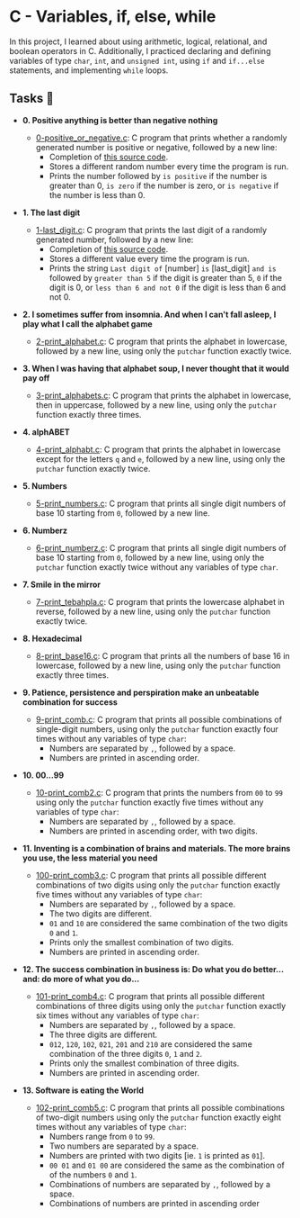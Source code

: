 # C - Variables, if, else, while

In this project, I learned about using arithmetic, logical, relational, and boolean
operators in C. Additionally, I practiced declaring and defining variables of type
`char`, `int`, and `unsigned int`, using `if` and `if...else` statements, and
implementing `while` loops.

## Tasks :page_with_curl:

* **0. Positive anything is better than negative nothing**
  * [0-positive_or_negative.c](./0-positive_or_negative.c): C program that prints whether
  a randomly generated number is positive or negative, followed by a new line:
    * Completion of [this source code](https://github.com/holbertonschool/0x01.c/blob/master/0-positive_or_negative_c).
    * Stores a different random number every time the program is run.
    * Prints the number followed by `is positive` if the number is greater than 0, `is zero` if the number is zero, or `is negative` if the number is less than 0.

* **1. The last digit**
  * [1-last_digit.c](./1-last_digit.c): C program that prints the last digit of a
  randomly generated number, followed by a new line:
    * Completion of [this source code](https://github.com/holbertonschool/0x01.c/blob/master/1-last_digit_c).
    * Stores a different value every time the program is run.
    * Prints the string `Last digit of` [number] `is` [last_digit] `and is` followed
    by `greater than 5` if the digit is greater than 5, `0` if the digit is 0, or
    `less than 6 and not 0` if the digit is less than 6 and not 0.

* **2. I sometimes suffer from insomnia. And when I can't fall asleep, I play what I call the alphabet game**
  * [2-print_alphabet.c](./2-print_alphabet.c): C program that prints the alphabet in
  lowercase, followed by a new line, using only the `putchar` function exactly twice.

* **3. When I was having that alphabet soup, I never thought that it would pay off**
  * [3-print_alphabets.c](./3-print_alphabets.c): C program that prints the alphabet in
  lowercase, then in uppercase, followed by a new line, using only the `putchar`
  function exactly three times.

* **4. alphABET**
  * [4-print_alphabt.c](./4-print_alphabt.c): C program that prints the alphabet in lowercase
  except for the letters `q` and `e`, followed by a new line, using only the `putchar`
  function exactly twice.

* **5. Numbers**
  * [5-print_numbers.c](./5-print_numbers.c): C program that prints all single digit numbers
  of base 10 starting from `0`, followed by a new line.

* **6. Numberz**
  * [6-print_numberz.c](./6-print_numberz.c): C program that prints all single digit numbers
  of base 10 starting from `0`, followed by a new line, using only the `putchar` function
  exactly twice without any variables of type `char`.

* **7. Smile in the mirror**
  * [7-print_tebahpla.c](./7-print_tebahpla.c): C program that prints the lowercase alphabet
  in reverse, followed by a new line, using only the `putchar` function exactly twice.

* **8. Hexadecimal**
  * [8-print_base16.c](./8-print_base16.c): C program that prints all the numbers of base
  16 in lowercase, followed by a new line, using only the `putchar` function exactly three
  times.

* **9. Patience, persistence and perspiration make an unbeatable combination for success**
  * [9-print_comb.c](./9-print_comb.c): C program that prints all possible combinations of
  single-digit numbers, using only the `putchar` function exactly four times without any
  variables of type `char`:
    * Numbers are separated by `,`, followed by a space.
    * Numbers are printed in ascending order.

* **10. 00...99**
  * [10-print_comb2.c](./10-print_comb2.c): C program that prints the numbers from `00`
  to `99` using only the `putchar` function exactly five times without any variables of
  type `char`:
    * Numbers are separated by `,`, followed by a space.
    * Numbers are printed in ascending order, with two digits.

* **11. Inventing is a combination of brains and materials. The more brains you use, the less material you need**
  * [100-print_comb3.c](./100-print_comb3.c): C program that prints all possible different
  combinations of two digits using only the `putchar` function exactly five times without any
  variables of type `char`:
    * Numbers are separated by `,`, followed by a space.
    * The two digits are different.
    * `01` and `10` are considered the same combination of the two digits `0` and `1`.
    * Prints only the smallest combination of two digits.
    * Numbers are printed in ascending order.

* **12. The success combination in business is: Do what you do better... and: do more of what you do...**
  * [101-print_comb4.c](./101-print_comb4.c): C program that prints all possible different
  combinations of three digits using only the `putchar` function exactly six times without
  any variables of type `char`:
    * Numbers are separated by `,`, followed by a space.
    * The three digits are different.
    * `012`, `120`, `102`, `021`, `201` and `210` are considered the same combination of the three digits `0`, `1` and `2`.
    * Prints only the smallest combination of three digits.
    * Numbers are printed in ascending order.

* **13. Software is eating the World**
  * [102-print_comb5.c](./102-print_comb5.c): C program that prints all possible combinations
  of two-digit numbers using only the `putchar` function exactly eight times without any
  variables of type `char`:
    * Numbers range from `0` to `99`.
    * Two numbers are separated by a space.
    * Numbers are printed with two digits [ie. `1` is printed as `01`].
    * `00 01` and `01 00` are considered the same as the combination of of the numbers `0` and `1`.
    * Combinations of numbers are separated by `,`, followed by a space.
    * Combinations of numbers are printed in ascending order
